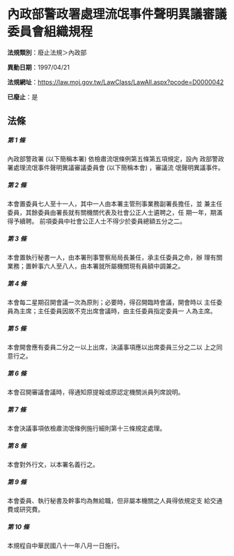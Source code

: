 # 內政部警政署處理流氓事件聲明異議審議委員會組織規程

**法規類別**：廢止法規＞內政部

**異動日期**：1997/04/21  

**法規網址**：https://law.moj.gov.tw/LawClass/LawAll.aspx?pcode=D0000042

**已廢止**：是



## 法條
##### 第 1 條
內政部警政署 (以下簡稱本署) 依檢肅流氓條例第五條第五項規定，設內
政部警政署處理流氓事件聲明異議審議委員會 (以下簡稱本會) ，審議流
氓聲明異議事件。

##### 第 2 條
本會置委員七人至十一人，其中一人由本署主管刑事業務副署長擔任，並
兼主任委員，其餘委員由署長就有關機關代表及社會公正人士遴聘之，任
期一年，期滿得予續聘。
前項委員中社會公正人士不得少於委員總額五分之二。

##### 第 3 條
本會置執行秘書一人，由本署刑事警察局局長兼任，承主任委員之命，辦
理有關業務；置幹事六人至八人，由本署就所屬機關現有員額中調兼之。

##### 第 4 條
本會每二星期召開會議一次為原則；必要時，得召開臨時會議，開會時以
主任委員為主席；主任委員因故不克出席會議時，由主任委員指定委員一
人為主席。

##### 第 5 條
本會開會應有委員二分之一以上出席，決議事項應以出席委員三分之二以
上之同意行之。

##### 第 6 條
本會召開審議會議時，得通知原提報或原認定機關派員列席說明。

##### 第 7 條
本會決議事項依檢肅流氓條例施行細則第十三條規定處理。

##### 第 8 條
本會對外行文，以本署名義行之。

##### 第 9 條
本會委員、執行秘書及幹事均為無給職，但非屬本機關之人員得依規定支
給交通費或研究費。

##### 第 10 條
本規程自中華民國八十一年八月一日施行。


